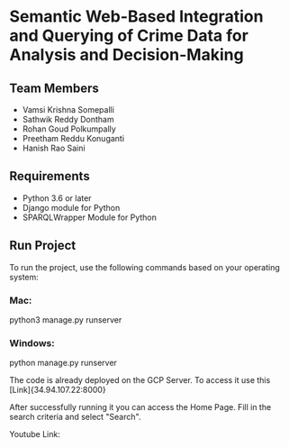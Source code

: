 # Semantic Web-Based Integration and Querying of Crime Data for Analysis and Decision-Making

## Team Members
- Vamsi Krishna Somepalli
- Sathwik Reddy Dontham
- Rohan Goud Polkumpally
- Preetham Reddu Konuganti
- Hanish Rao Saini

## Requirements
- Python 3.6 or later
- Django module for Python
- SPARQLWrapper Module for Python

## Run Project
To run the project, use the following commands based on your operating system:

### Mac:
python3 manage.py runserver

### Windows:
python manage.py runserver

The code is already deployed on the GCP Server. To access it use this [Link]{34.94.107.22:8000}

After successfully running it you can access the Home Page.
Fill in the search criteria and select "Search".

Youtube Link: 
